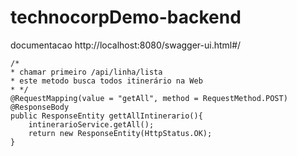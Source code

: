 # technocorpDemo-backend


documentacao
http://localhost:8080/swagger-ui.html#/


    /*
    * chamar primeiro /api/linha/lista
    * este metodo busca todos itinerário na Web
    * */
    @RequestMapping(value = "getAll", method = RequestMethod.POST)
    @ResponseBody
    public ResponseEntity gettAllIntinerario(){
        intinerarioService.getAll();
        return new ResponseEntity(HttpStatus.OK);
    }
